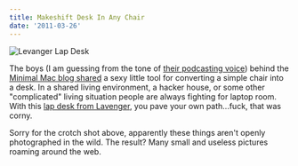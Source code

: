 ```yaml
---
title: Makeshift Desk In Any Chair
date: '2011-03-26'
---
```


<img src="http://c522735.r35.cf2.rackcdn.com/levenger-lap-desk.jpeg" alt="Levanger Lap Desk" class="centered" />

The boys (I am guessing from the tone of [their podcasting voice][1]) behind the [Minimal Mac blog shared][2] a sexy little tool for converting a simple chair into a desk. In a shared living environment, a hacker house, or some other "complicated" living situation people are always fighting for laptop room. With this [lap desk from Lavenger][3], you pave your own path...fuck, that was corny.

Sorry for the crotch shot above, apparently these things aren't openly photographed in the wild. The result? Many small and useless pictures roaming around the web.

[1]: http://minimalmac.com/enough
[2]: http://minimalmac.com/post/4047476100/lap-desk-levenger
[3]: http://www.levenger.com/PAGETEMPLATES/PRODUCT/Product.asp?Params=Category=5-344|Level=2-3|pageid=614
